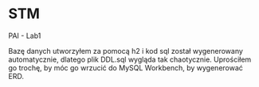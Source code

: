 # STM
PAI - Lab1

Bazę danych utworzyłem za pomocą h2 i kod sql został wygenerowany automatycznie, dlatego plik DDL.sql wygląda tak chaotycznie. Uprościłem go trochę, by móc go wrzucić do MySQL Workbench, by wygenerować ERD.
